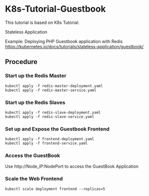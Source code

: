 # K8s-Tutorial-Guestbook

This tutorial is based on K8s Tutorial:

Stateless Application

Example: Deploying PHP Guestbook application with Redis
https://kubernetes.io/docs/tutorials/stateless-application/guestbook/


## Procedure

### Start up the Redis Master
```
kubectl apply -f redis-master-deployment.yaml
kubectl apply -f redis-master-service.yaml
```

### Start up the Redis Slaves
```
kubectl apply -f redis-slave-deployment.yaml
kubectl apply -f redis-slave-service.yaml
```

### Set up and Expose the Guestbook Frontend
```
kubectl apply -f frontend-deployment.yaml
kubectl apply -f frontend-service.yaml
```

### Access the GuestBook

Use http://Node_IP:NodePort to access the GuestBook Application


### Scale the Web Frontend
```
kubectl scale deployment frontend --replicas=5

```
